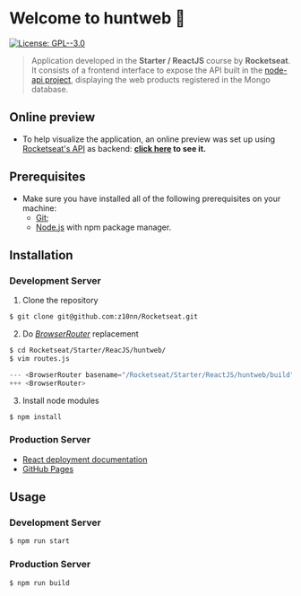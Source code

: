 # Welcome to huntweb 👋
[![License: GPL--3.0](https://img.shields.io/badge/License-GPL--3.0-yellow.svg)](https://www.gnu.org/licenses/gpl-3.0.en.html)

> Application developed in the **Starter / ReactJS** course by **Rocketseat**.
> It consists of a frontend interface to expose the API built in the [node-api project](https://z10nn.github.io/Rocketseat/Starter/NodeJS/node-api/), displaying the web products registered in the Mongo database.

## Online preview
* To help visualize the application, an online preview was set up using [Rocketseat's API](https://rocketseat-node.herokuapp.com/api/products) as backend: **[click here](https://z10nn.github.io/Rocketseat/Starter/ReactJS/huntweb/build) to see it.**

## Prerequisites
* Make sure you have installed all of the following prerequisites on your machine:
  * [Git](https://git-scm.com/downloads);
  * [Node.js](https://nodejs.org/en/download/) with npm package manager.

## Installation
### Development Server
1. Clone the repository
```sh
$ git clone git@github.com:z10nn/Rocketseat.git
```
2. Do *[BrowserRouter](https://github.com/rafgraph/spa-github-pages#usage-instructions)* replacement
```sh
$ cd Rocketseat/Starter/ReacJS/huntweb/
$ vim routes.js
```
```javascript
--- <BrowserRouter basename="/Rocketseat/Starter/ReactJS/huntweb/build" />
+++ <BrowserRouter>
```
3. Install node modules
```sh
$ npm install
```

### Production Server
* [React deployment documentation](https://create-react-app.dev/docs/deployment/#github-pages)
* [GitHub Pages](https://github.com/rafgraph/spa-github-pages#usage-instructions)

## Usage
### Development Server
```sh
$ npm run start
```

### Production Server
```sh
$ npm run build
```